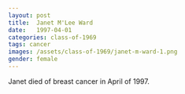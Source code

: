 ```yaml
---
layout: post
title:  Janet M'Lee Ward
date:   1997-04-01
categories: class-of-1969
tags: cancer
images: /assets/class-of-1969/janet-m-ward-1.png
gender: female
---
```

Janet died of breast cancer in April of 1997.
